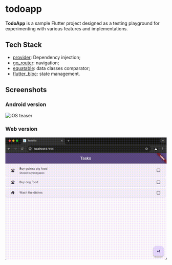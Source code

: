 # todoapp

**TodoApp** is a sample Flutter project designed as a testing playground for experimenting with various features and implementations.

## Tech Stack

- [provider](https://pub.dev/packages/provider): Dependency injection;
- [go_router](https://pub.dev/packages/go_router): navigation;
- [equatable](https://pub.dev/packages/equatable): data classes comparator;
- [flutter_bloc](https://pub.dev/packages/flutter_bloc): state management.

## Screenshots

### Android version

![iOS teaser](/img/android-todoapp.gif)

### Web version

![iOS teaser](/img/web-todoapp.gif)
